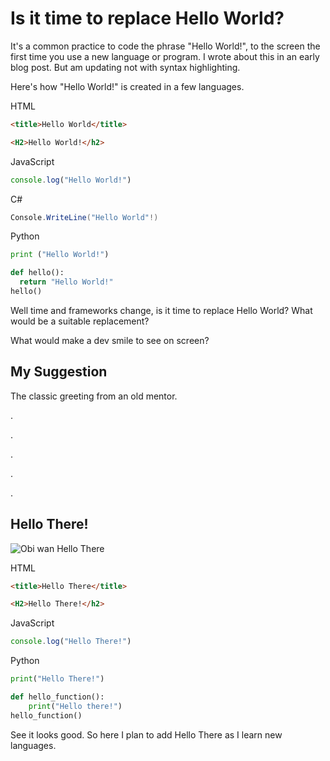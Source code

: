 # Is it time to replace Hello World?

It's a common practice to code the phrase "Hello World!", to the screen the first time you use a new language or program. I wrote about this in an early blog post. But am updating not with syntax highlighting.

Here's how "Hello World!" is created in a few languages. 

HTML
```html
<title>Hello World</title>
```
```HTML
<H2>Hello World!</h2>
```
JavaScript
```javascript
console.log("Hello World!")
```


C#
```C#
Console.WriteLine("Hello World"!)
```
Python


```python
print ("Hello World!")

def hello():
  return "Hello World!"
hello()
```

Well time and frameworks change, is it time to replace Hello World? What would be a suitable replacement? 

What would make a dev smile to see on screen?

## My Suggestion 

The classic greeting from an old mentor.

.

.

.

.

.



## Hello There!

![Obi wan Hello There](https://media.giphy.com/media/xTiIzJSKB4l7xTouE8/giphy.gif)

HTML
```html
<title>Hello There</title>
```
```HTML
<H2>Hello There!</h2>
```
JavaScript
```javascript
console.log("Hello There!")
```
Python

```python
print("Hello There!")

def hello_function():
    print("Hello there!")
hello_function()
```

See it looks good. So here I plan to add Hello There as I learn new languages. 
